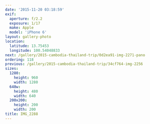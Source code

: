 ```yaml
---
date: '2015-11-20 03:18:59'
exif:
  aperture: f/2.2
  exposure: 1/17
  make: Apple
  model: 'iPhone 6'
layout: gallery-photo
location:
  latitude: 13.75453
  longitude: 100.54048833
next: /gallery/2015-cambodia-thailand-trip/0d2ea91-img-2271-pano
ordering: 118
previous: /gallery/2015-cambodia-thailand-trip/34cf764-img-2256
sizes:
  1280:
    height: 960
    width: 1280
  640w:
    height: 480
    width: 640
  200x200:
    height: 200
    width: 200
title: IMG_2288
---
```

